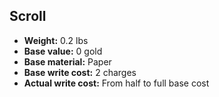 ## Scroll

- **Weight:** 0.2 lbs
- **Base value:** 0 gold
- **Base material:** Paper
- **Base write cost:** 2 charges
- **Actual write cost:** From half to full base cost

